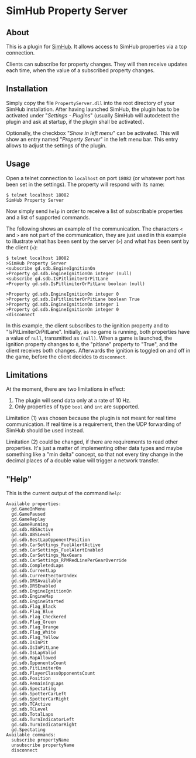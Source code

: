 ﻿# SimHub Property Server

## About

This is a plugin for [SimHub](https://www.simhubdash.com/). It allows access to SimHub properties via a tcp connection.

Clients can subscribe for property changes. They will then receive updates each time, when the value of a subscribed property changes. 


## Installation

Simply copy the file `PropertyServer.dll` into the root directory of your SimHub installation. After having launched SimHub, the plugin has to be activated under "_Settings - Plugins_" (usually SimHub will autodetect the plugin and ask at startup, if the plugin shall be activated).

Optionally, the checkbox "_Show in left menu_" can be activated. This will show an entry named "_Property Server_" in the left menu bar. This entry allows to adjust the settings of the plugin.


## Usage

Open a telnet connection to `localhost` on port `18082` (or whatever port has been set in the settings). The property will respond with its name:

```
$ telnet localhost 18082
SimHub Property Server
```

Now simply send `help` in order to receive a list of subscribable properties and a list of supported commands.

The following shows an example of the communication. The characters `<` and `>` are not part of the communication, they are just used in this example to illustrate what has been sent by the server (`>`) and what has been sent by the client (`<`):

```
$ telnet localhost 18082
>SimHub Property Server
<subscribe gd.sdb.EngineIgnitionOn
>Property gd.sdb.EngineIgnitionOn integer (null)
<subscribe gd.sdb.IsPitlimiterOrPitLane
>Property gd.sdb.IsPitlimiterOrPitLane boolean (null)

>Property gd.sdb.EngineIgnitionOn integer 0
>Property gd.sdb.IsPitlimiterOrPitLane boolean True
>Property gd.sdb.EngineIgnitionOn integer 1
>Property gd.sdb.EngineIgnitionOn integer 0
<disconnect
```

In this example, the client subscribes to the ignition property and to "IsPitLimiterOrPitLane". Initially, as no game is running, both properties have a value of `null`, transmitted as `(null)`. When a game is launched, the ignition property changes to `0`, the "pitlane" property to "True", and the client receives both changes. Afterwards the ignition is toggled on and off in the game, before the client decides to `disconnect`.


## Limitations

At the moment, there are two limitations in effect:

1. The plugin will send data only at a rate of 10 Hz.
2. Only properties of type `bool` and `int` are supported.

Limitation (1) was chosen because the plugin is not meant for real time communication. If real time is a requirement, then the UDP forwarding of SimHub should be used instead.

Limitation (2) could be changed, if there are requirements to read other properties. It's just a matter of implementing other data types and maybe something like a "min delta" concept, so that not every tiny change in the decimal places of a double value will trigger a network transfer.


## "Help"

This is the current output of the command `help`:

```
Available properties:
  gd.GameInMenu
  gd.GamePaused
  gd.GameReplay
  gd.GameRunning
  gd.sdb.ABSActive
  gd.sdb.ABSLevel
  gd.sdb.BestLapOpponentPosition
  gd.sdb.CarSettings_FuelAlertActive
  gd.sdb.CarSettings_FuelAlertEnabled
  gd.sdb.CarSettings_MaxGears
  gd.sdb.CarSettings_RPMRedLinePerGearOverride
  gd.sdb.CompletedLaps
  gd.sdb.CurrentLap
  gd.sdb.CurrentSectorIndex
  gd.sdb.DRSAvailable
  gd.sdb.DRSEnabled
  gd.sdb.EngineIgnitionOn
  gd.sdb.EngineMap
  gd.sdb.EngineStarted
  gd.sdb.Flag_Black
  gd.sdb.Flag_Blue
  gd.sdb.Flag_Checkered
  gd.sdb.Flag_Green
  gd.sdb.Flag_Orange
  gd.sdb.Flag_White
  gd.sdb.Flag_Yellow
  gd.sdb.IsInPit
  gd.sdb.IsInPitLane
  gd.sdb.IsLapValid
  gd.sdb.MapAllowed
  gd.sdb.OpponentsCount
  gd.sdb.PitLimiterOn
  gd.sdb.PlayerClassOpponentsCount
  gd.sdb.Position
  gd.sdb.RemainingLaps
  gd.sdb.Spectating
  gd.sdb.SpotterCarLeft
  gd.sdb.SpotterCarRight
  gd.sdb.TCActive
  gd.sdb.TCLevel
  gd.sdb.TotalLaps
  gd.sdb.TurnIndicatorLeft
  gd.sdb.TurnIndicatorRight
  gd.Spectating
Available commands:
  subscribe propertyName
  unsubscribe propertyName
  disconnect
```
